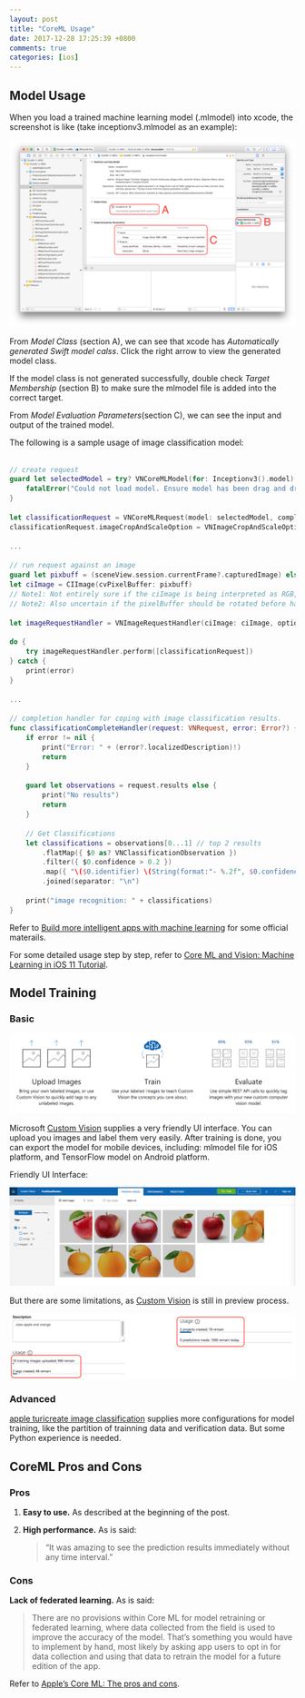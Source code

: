 ```yaml
---
layout: post
title: "CoreML Usage"
date: 2017-12-28 17:25:39 +0800
comments: true
categories: [ios]
---
```


<!-- more -->


## Model Usage

When you load a trained machine learning model (.mlmodel) into xcode, the screenshot is like (take inceptionv3.mlmodel as an example):

![machine learning model imported to xcode](/images/mlmodel_in_xcode.png)

From *Model Class* (section A), we can see that xcode has *Automatically generated Swift model calss*. Click the right arrow to view the generated model class.

If the model class is not generated successfully, double check *Target Membership* (section B) to make sure the mlmodel file is added into the correct target.

From *Model Evaluation Parameters*(section C), we can see the input and output of the trained model.

The following is a sample usage of image classification model:

```swift

// create request
guard let selectedModel = try? VNCoreMLModel(for: Inceptionv3().model) else {
    fatalError("Could not load model. Ensure model has been drag and dropped (copied) to XCode Project. Also ensure the model is part of a target.")
}     

let classificationRequest = VNCoreMLRequest(model: selectedModel, completionHandler: classificationCompleteHandler)
classificationRequest.imageCropAndScaleOption = VNImageCropAndScaleOption.centerCrop // Crop from centre of images and scale to appropriate size.

...

// run request against an image
guard let pixbuff = (sceneView.session.currentFrame?.capturedImage) else { return }
let ciImage = CIImage(cvPixelBuffer: pixbuff)
// Note1: Not entirely sure if the ciImage is being interpreted as RGB, but for now it works with the Inception model.
// Note2: Also uncertain if the pixelBuffer should be rotated before handing off to Vision (VNImageRequestHandler) - regardless, for now, it still works well with the Inception model.

let imageRequestHandler = VNImageRequestHandler(ciImage: ciImage, options: [:])

do {
    try imageRequestHandler.perform([classificationRequest])
} catch {
    print(error)
}

...

// completion handler for coping with image classification results.
func classificationCompleteHandler(request: VNRequest, error: Error?) {
    if error != nil {
        print("Error: " + (error?.localizedDescription)!)
        return
    }
    
    guard let observations = request.results else {
        print("No results")
        return
    }
    
    // Get Classifications
    let classifications = observations[0...1] // top 2 results
        .flatMap({ $0 as? VNClassificationObservation })
        .filter({ $0.confidence > 0.2 })
        .map({ "\($0.identifier) \(String(format:"- %.2f", $0.confidence))" })
        .joined(separator: "\n")

    print("image recognition: " + classifications)
}

```

Refer to [Build more intelligent apps with machine learning](https://developer.apple.com/machine-learning/) for some official materails.

For some detailed usage step by step, refer to [Core ML and Vision: Machine Learning in iOS 11 Tutorial](https://www.raywenderlich.com/164213/coreml-and-vision-machine-learning-in-ios-11-tutorial).

## Model Training

### Basic

![Custom Vision From MicroSoft](/images/CustomVisionFromMicroSoft.png)

Microsoft [Custom Vision](https://www.customvision.ai/) supplies a very friendly UI interface. You can upload you images and label them very easily. After training is done, you can export the model for mobile devices, including: mlmodel file for iOS platform, and TensorFlow model on Android platform.

Friendly UI Interface:

![interface of microsoft custom vision](/images/InterfaceOfCustomVision.png)

But there are some limitations, as [Custom Vision](https://www.customvision.ai/) is still in preview process.

![limitation of microsoft custom vision](/images/MicroSoftCustomVisionLimitation.png)

### Advanced

[apple turicreate image classification](https://github.com/apple/turicreate/tree/master/userguide/image_classifier) supplies more configurations for model training, like the partition of trainning data and verification data. But some Python experience is needed.

## CoreML Pros and Cons

### Pros

1. **Easy to use.** As described at the beginning of the post.

1. **High performance.** As is said:

    > “It was amazing to see the prediction results immediately without any time interval.”

### Cons

**Lack of federated learning.** As is said:

> There are no provisions within Core ML for model retraining or federated learning, where data collected from the field is used to improve the accuracy of the model. That’s something you would have to implement by hand, most likely by asking app users to opt in for data collection and using that data to retrain the model for a future edition of the app.

Refer to [Apple’s Core ML: The pros and cons](https://www.infoworld.com/article/3200885/machine-learning/apples-core-ml-the-pros-and-cons.html).